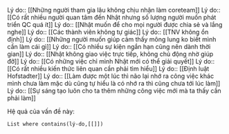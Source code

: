 Lý do:: [[Những người tham gia lâu không chịu nhận làm coreteam]]
Lý do:: [[Có rất nhiều người quan tâm đến Nhật nhưng số lượng người muốn phát triển QC quá ít]]
Lý do:: [[Nhật muốn để cho mọi người được chia sẻ và lắng nghe]]
Lý do:: [[Các thành viên không tự giác]]
Lý do:: [[TNV không ổn định]]
Lý do:: [[Những người muốn giúp cảm thấy mông lung ko biết mình cần làm cái gì]]
Lý do:: [[Có nhiều sự kiện ngắn hạn cũng nên dành thời gian]]
Lý do:: [[Nhật không giao việc trực tiếp, không chủ động nhờ giúp đỡ]]
Lý do:: [[Có những việc chỉ mình Nhật mới có thể giải quyết]]
Lý do:: [[Có rất nhiều kiến thức liên quan cần phải tìm hiểu]]
Lý do:: [[Định luật Hofstadter]]
Lý do:: [[Làm được một lúc thì não lại nhớ ra công việc khác mình chưa làm mặc dù cũng tự hiểu là có nhớ ra thì cũng chưa tới lúc làm]]
Lý do:: [[Sự sáng tạo luôn cho ta thêm những công việc mới mà ta thấy cần phải làm]]

Hệ quả của vấn đề này:
```dataview
List where contains(lý-do,[[]])
```



 